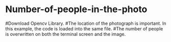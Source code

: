 # Number-of-people-in-the-photo


#Download Opencv Library.
#The location of the photograph is important. In this example, the code is loaded into the same file.
#The number of people is overwritten on both the terminal screen and the image.
